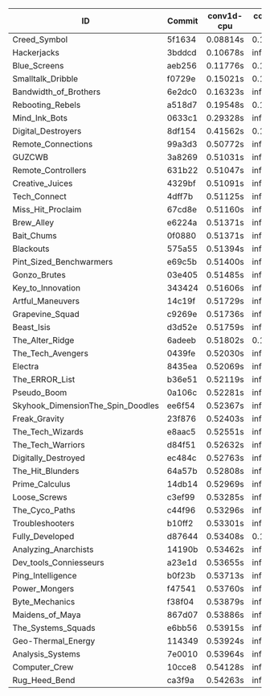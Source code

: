 |ID|Commit|conv1d-cpu|conv1d-gpu|DWSPConv2D-gpu|gemm-gpu|avg|
|-|-|-|-|-|-|-|
|Creed_Symbol|5f1634|0.08814s|0.11907s|infs|1.84647s|infs|
|Hackerjacks|3bddcd|0.10678s|infs|infs|4.53456s|infs|
|Blue_Screens|aeb256|0.11776s|0.12469s|infs|2.00025s|infs|
|Smalltalk_Dribble|f0729e|0.15021s|0.12259s|infs|2.00052s|infs|
|Bandwidth_of_Brothers|6e2dc0|0.16323s|infs|infs|2.14112s|infs|
|Rebooting_Rebels|a518d7|0.19548s|0.14264s|infs|4.49835s|infs|
|Mind_Ink_Bots|0633c1|0.29328s|infs|infs|4.52981s|infs|
|Digital_Destroyers|8df154|0.41562s|0.12473s|infs|2.07133s|infs|
|Remote_Connections|99a3d3|0.50772s|infs|infs|4.55813s|infs|
|GUZCWB|3a8269|0.51031s|infs|infs|4.54075s|infs|
|Remote_Controllers|631b22|0.51047s|infs|infs|4.51765s|infs|
|Creative_Juices|4329bf|0.51091s|infs|infs|4.54491s|infs|
|Tech_Connect|4dff7b|0.51125s|infs|infs|4.53520s|infs|
|Miss_Hit_Proclaim|67cd8e|0.51160s|infs|infs|4.63656s|infs|
|Brew_Alley|e6224a|0.51371s|infs|infs|4.60151s|infs|
|Bait_Chums|0f0880|0.51371s|infs|infs|4.53004s|infs|
|Blackouts|575a55|0.51394s|infs|infs|4.53125s|infs|
|Pint_Sized_Benchwarmers|e69c5b|0.51400s|infs|infs|4.60223s|infs|
|Gonzo_Brutes|03e405|0.51485s|infs|infs|4.54589s|infs|
|Key_to_Innovation|343424|0.51606s|infs|infs|4.54301s|infs|
|Artful_Maneuvers|14c19f|0.51729s|infs|infs|4.53529s|infs|
|Grapevine_Squad|c9269e|0.51736s|infs|infs|4.57540s|infs|
|Beast_Isis|d3d52e|0.51759s|infs|infs|4.64302s|infs|
|The_Alter_Ridge|6adeeb|0.51802s|0.13470s|infs|4.48770s|infs|
|The_Tech_Avengers|0439fe|0.52030s|infs|infs|4.53121s|infs|
|Electra|8435ea|0.52069s|infs|infs|4.57308s|infs|
|The_ERROR_List|b36e51|0.52119s|infs|infs|4.60263s|infs|
|Pseudo_Boom|0a106c|0.52281s|infs|infs|4.52772s|infs|
|Skyhook_DimensionThe_Spin_Doodles|ee6f54|0.52367s|infs|infs|4.59588s|infs|
|Freak_Gravity|23f876|0.52403s|infs|infs|4.53369s|infs|
|The_Tech_Wizards|e8aac5|0.52551s|infs|infs|4.57602s|infs|
|The_Tech_Warriors|d84f51|0.52632s|infs|infs|4.57500s|infs|
|Digitally_Destroyed|ec484c|0.52763s|infs|infs|4.53362s|infs|
|The_Hit_Blunders|64a57b|0.52808s|infs|infs|4.57320s|infs|
|Prime_Calculus|14db14|0.52969s|infs|infs|4.57920s|infs|
|Loose_Screws|c3ef99|0.53285s|infs|infs|4.54588s|infs|
|The_Cyco_Paths|c44f96|0.53296s|infs|infs|4.55343s|infs|
|Troubleshooters|b10ff2|0.53301s|infs|infs|4.56633s|infs|
|Fully_Developed|d87644|0.53408s|0.15485s|infs|2.19605s|infs|
|Analyzing_Anarchists|14190b|0.53462s|infs|infs|4.55854s|infs|
|Dev_tools_Conniesseurs|a23e1d|0.53655s|infs|infs|4.58242s|infs|
|Ping_Intelligence|b0f23b|0.53713s|infs|infs|4.54515s|infs|
|Power_Mongers|f47541|0.53760s|infs|infs|4.74868s|infs|
|Byte_Mechanics|f38f04|0.53879s|infs|infs|4.60710s|infs|
|Maidens_of_Maya|867d07|0.53886s|infs|infs|4.52934s|infs|
|The_Systems_Squads|e6bb56|0.53915s|infs|infs|4.52963s|infs|
|Geo-Thermal_Energy|114349|0.53924s|infs|infs|4.53801s|infs|
|Analysis_Systems|7e0010|0.53964s|infs|infs|4.56377s|infs|
|Computer_Crew|10cce8|0.54128s|infs|infs|4.53607s|infs|
|Rug_Heed_Bend|ca3f9a|0.54263s|infs|infs|4.56886s|infs|
